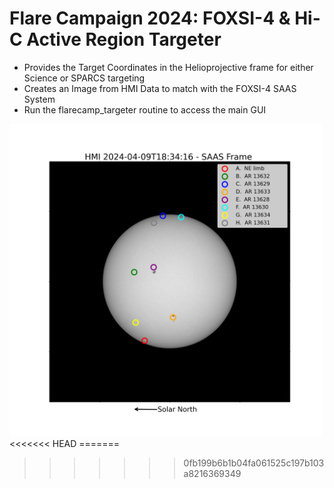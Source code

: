 # Flare Campaign 2024: FOXSI-4 & Hi-C Active Region Targeter
- Provides the Target Coordinates in the Helioprojective frame for either Science or SPARCS targeting
- Creates an Image from HMI Data to match with the FOXSI-4 SAAS System
- Run the flarecamp_targeter routine to access the main GUI

<img src="https://github.com/orromeo/foxsi_targeter/blob/master/HMI_Image.png?raw=true" width="500">
<<<<<<< HEAD
=======


>>>>>>> 0fb199b6b1b04fa061525c197b103a8216369349
